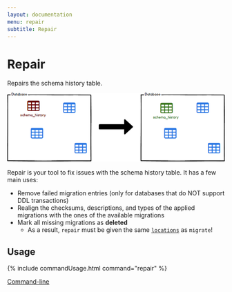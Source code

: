 ```yaml
---
layout: documentation
menu: repair
subtitle: Repair
---
```


# Repair

Repairs the schema history table.

![Repair](/assets/balsamiq/command-repair.png)

Repair is your tool to fix issues with the schema history table. It has a few main uses:

- Remove failed migration entries (only for databases that do NOT support DDL transactions)
- Realign the checksums, descriptions, and types of the applied migrations with the ones of the available migrations
- Mark all missing migrations as **deleted**
    - As a result, `repair` must be given the same [`locations`](/migratedb/documentation/configuration/parameters/locations)
      as `migrate`!

## Usage

{% include commandUsage.html command="repair" %}

<p class="next-steps">
    <a class="btn btn-primary" href="/migratedb/documentation/usage/commandline/">Command-line <i class="fa fa-arrow-right"></i></a>
</p>
